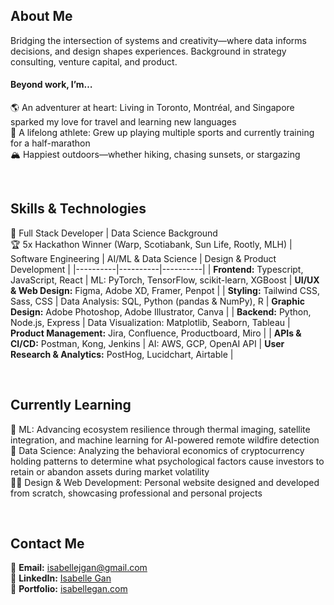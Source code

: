 ## About Me
Bridging the intersection of systems and creativity—where data informs decisions, and design shapes experiences. Background in strategy consulting, venture capital, and product.

#### Beyond work, I’m…
🌎 An adventurer at heart: Living in Toronto, Montréal, and Singapore sparked my love for travel and learning new languages  
🙌 A lifelong athlete: Grew up playing multiple sports and currently training for a half-marathon  
🏔️ Happiest outdoors—whether hiking, chasing sunsets, or stargazing  

<br>

## Skills & Technologies
🚀 Full Stack Developer | Data Science Background  
🏆 5x Hackathon Winner (Warp, Scotiabank, Sun Life, Rootly, MLH)
| Software Engineering | AI/ML & Data Science | Design & Product Development |
|----------|----------|----------|
| **Frontend:** Typescript, JavaScript, React | ML: PyTorch, TensorFlow, scikit-learn, XGBoost     | **UI/UX & Web Design:** Figma, Adobe XD, Framer, Penpot | 
| **Styling:** Tailwind CSS, Sass, CSS | Data Analysis: SQL, Python (pandas & NumPy), R     | **Graphic Design:** Adobe Photoshop, Adobe Illustrator, Canva |
| **Backend:** Python, Node.js, Express | Data Visualization: Matplotlib, Seaborn, Tableau   | **Product Management:** Jira, Confluence, Productboard, Miro |
| **APIs & CI/CD:** Postman, Kong, Jenkins | AI: AWS, GCP, OpenAI API     | **User Research & Analytics:** PostHog, Lucidchart, Airtable |

<br>

## Currently Learning
🌲 ML: Advancing ecosystem resilience through thermal imaging, satellite integration, and machine learning for AI-powered remote wildfire detection  
💸 Data Science: Analyzing the behavioral economics of cryptocurrency holding patterns to determine what psychological factors cause investors to retain or abandon assets during market volatility  
👩‍💻 Design & Web Development: Personal website designed and developed from scratch, showcasing professional and personal projects

<br>

## Contact Me
📧 **Email:** [isabellejgan@gmail.com](mailto:isabellejgan@gmail.com)  
💼 **LinkedIn:** [Isabelle Gan](https://www.linkedin.com/in/isabellegan)  
📁 **Portfolio:** [isabellegan.com](#)

<!--
**isabellegan/isabellegan** is a ✨ _special_ ✨ repository because its `README.md` (this file) appears on your GitHub profile.

Here are some ideas to get you started:

- 🔭 I’m currently working on ...
- 🌱 I’m currently learning ...
- 👯 I’m looking to collaborate on ...
- 🤔 I’m looking for help with ...
- 💬 Ask me about ...
- 📫 How to reach me: ...
- 😄 Pronouns: ...
- ⚡ Fun fact: ...
-->

